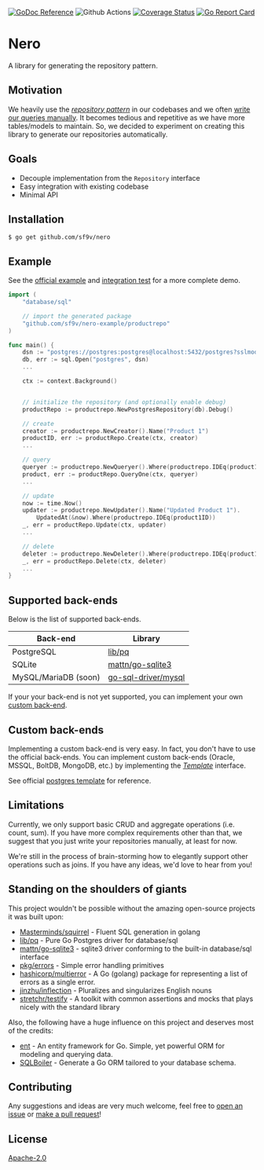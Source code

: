 [![GoDoc Reference](https://pkg.go.dev/badge/github.com/sf9v/nero)](https://pkg.go.dev/github.com/sf9v/nero)
![Github Actions](https://github.com/sf9v/nero/workflows/test/badge.svg)
[![Coverage Status](https://coveralls.io/repos/github/sf9v/nero/badge.svg?branch=main)](https://coveralls.io/github/sf9v/nero?branch=main)
[![Go Report Card](https://goreportcard.com/badge/github.com/sf9v/nero)](https://goreportcard.com/report/github.com/sf9v/nero)

# Nero

A library for generating the repository pattern.

## Motivation

We heavily use the _[repository pattern](https://threedots.tech/post/repository-pattern-in-go/)_ in our codebases and we often [write our queries manually](https://golang.org/pkg/database/sql/#example_DB_QueryContext). It becomes tedious and repetitive as we have more tables/models to maintain. So, we decided to experiment on creating this library to generate our repositories automatically.

## Goals

- Decouple implementation from the `Repository` interface
- Easy integration with existing codebase
- Minimal API

## Installation

```console
$ go get github.com/sf9v/nero
```

## Example

See the [official example](https://github.com/sf9v/nero-example) and [integration test](./test/integration/playerrepo) for a more complete demo.

```go
import (
    "database/sql"

    // import the generated package
    "github.com/sf9v/nero-example/productrepo"
)

func main() {
    dsn := "postgres://postgres:postgres@localhost:5432/postgres?sslmode=disable"
    db, err := sql.Open("postgres", dsn)
    ...

    ctx := context.Background()


    // initialize the repository (and optionally enable debug)
    productRepo := productrepo.NewPostgresRepository(db).Debug()

    // create
    creator := productrepo.NewCreator().Name("Product 1")
    productID, err := productRepo.Create(ctx, creator)
    ...

    // query
    queryer := productrepo.NewQueryer().Where(productrepo.IDEq(product1ID))
    product, err := productRepo.QueryOne(ctx, queryer)
    ...

    // update
    now := time.Now()
    updater := productrepo.NewUpdater().Name("Updated Product 1").
        UpdatedAt(&now).Where(productrepo.IDEq(product1ID))
    _, err = productRepo.Update(ctx, updater)
    ...

    // delete
    deleter := productrepo.NewDeleter().Where(productrepo.IDEq(product1ID))
    _, err = productRepo.Delete(ctx, deleter)
    ...
}
```

## Supported back-ends

Below is the list of supported back-ends.

| Back-end             | Library                                                       |
| -------------------- | ------------------------------------------------------------- |
| PostgreSQL           | [lib/pq](http://github.com/lib/pq)                            |
| SQLite               | [mattn/go-sqlite3](https://github.com/mattn/go-sqlite3)       |
| MySQL/MariaDB (soon) | [go-sql-driver/mysql](https://github.com/go-sql-driver/mysql) |

If your your back-end is not yet supported, you can implement your own [custom back-end](#custom-back-ends).

## Custom back-ends

Implementing a custom back-end is very easy. In fact, you don't have to use the official back-ends. You can implement custom back-ends (Oracle, MSSQL, BoltDB, MongoDB, etc.) by implementing the [_Template_](./template.go) interface.

See official [postgres template](./pg_template.go) for reference.

## Limitations

Currently, we only support basic CRUD and aggregate operations (i.e. count, sum). If you have more complex requirements other than that, we suggest that you just write your repositories manually, at least for now.

We're still in the process of brain-storming how to elegantly support other operations such as joins. If you have any ideas, we'd love to hear from you!

## Standing on the shoulders of giants

This project wouldn't be possible without the amazing open-source projects it was built upon:

- [Masterminds/squirrel](https://github.com/Masterminds/squirrel) - Fluent SQL generation in golang
- [lib/pq](https://github.com/lib/pq) - Pure Go Postgres driver for database/sql
- [mattn/go-sqlite3](https://github.com/mattn/go-sqlite3) - sqlite3 driver conforming to the built-in database/sql interface
- [pkg/errors](https://github.com/pkg/errors) - Simple error handling primitives
- [hashicorp/multierror](https://github.com/hashicorp/go-multierror) - A Go (golang) package for representing a list of errors as a single error.
- [jinzhu/inflection](https://github.com/jinzhu/inflection) - Pluralizes and singularizes English nouns
- [stretchr/testify](https://github.com/stretchr/testify) - A toolkit with common assertions and mocks that plays nicely with the standard library

Also, the following have a huge influence on this project and deserves most of the credits:

- [ent](https://github.com/facebook/ent) - An entity framework for Go. Simple, yet powerful ORM for modeling and querying data.
- [SQLBoiler](https://github.com/volatiletech/sqlboiler) - Generate a Go ORM tailored to your database schema.

## Contributing

Any suggestions and ideas are very much welcome, feel free to [open an issue](https://github.com/sf9v/nero/issues) or [make a pull request](https://github.com/sf9v/nero/pulls)!

## License

[Apache-2.0](LICENSE)
